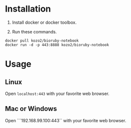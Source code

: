 # Installation

1. Install docker or docker toolbox.

2. Run these commands.

  ```
  docker pull kozo2/bioruby-notebook
  docker run -d -p 443:8888 kozo2/bioruby-notebook
  ```

# Usage
## Linux
Open ```localhost:443``` with your favorite web browser.

## Mac or Windows
Open ```192.168.99.100:443`` with your favorite web browser.
